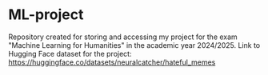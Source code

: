 # ML-project
Repository created for storing and accessing my project for the exam "Machine Learning for Humanities" in the academic year 2024/2025. 
Link to Hugging Face dataset for the project: https://huggingface.co/datasets/neuralcatcher/hateful_memes

